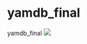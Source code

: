 # yamdb_final
yamdb_final
![](https://github.com/StromeXb/yamdb_final/actions/workflows/yamdb_workflow.yml/badge.svg)
